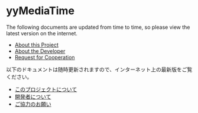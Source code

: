 ﻿# yyMediaTime

The following documents are updated from time to time, so please view the latest version on the internet.

* [About this Project](https://github.com/nao7sep/Resources/blob/main/Documents/yyMediaTime/yyMediaTime.md)
* [About the Developer](https://github.com/nao7sep/Resources/blob/main/Documents/About%20the%20Developer/About%20the%20Developer.md)
* [Request for Cooperation](https://github.com/nao7sep/Resources/blob/main/Documents/Request%20for%20Cooperation/Request%20for%20Cooperation.md)

以下のドキュメントは随時更新されますので、インターネット上の最新版をご覧ください。

* [このプロジェクトについて](https://github.com/nao7sep/Resources/blob/main/Documents/yyMediaTime/yyMediaTime.ja.md)
* [開発者について](https://github.com/nao7sep/Resources/blob/main/Documents/About%20the%20Developer/About%20the%20Developer.ja.md)
* [ご協力のお願い](https://github.com/nao7sep/Resources/blob/main/Documents/Request%20for%20Cooperation/Request%20for%20Cooperation.ja.md)
